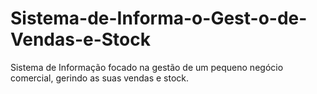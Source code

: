 # Sistema-de-Informa-o-Gest-o-de-Vendas-e-Stock
Sistema de Informação focado na gestão de um pequeno negócio comercial, gerindo as suas vendas e stock.
